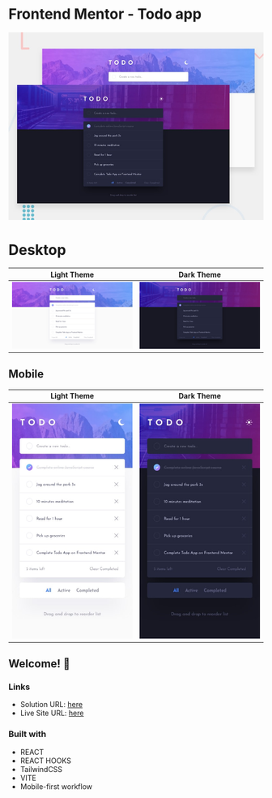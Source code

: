 # Frontend Mentor - Todo app

![Design preview for the Todo app coding challenge](./public/design/desktop-preview.jpg)

# Desktop

Light Theme | Dark Theme
--- | ---
![Design preview for mobile light](./public/design/desktop-design-light.jpg) | ![Design preview for mobile dark](./public/design/desktop-design-dark.jpg)

## Mobile

Light Theme | Dark Theme
--- | ---
![Design preview for mobile light](./public/design/mobile-design-light.jpg) | ![Design preview for mobile dark](./public/design/mobile-design-dark.jpg)

## Welcome! 👋


### Links

-   Solution URL: [here]()
-   Live Site URL: [here]()

### Built with

-   REACT 
-   REACT HOOKS
-   TailwindCSS
-   VITE
-   Mobile-first workflow
